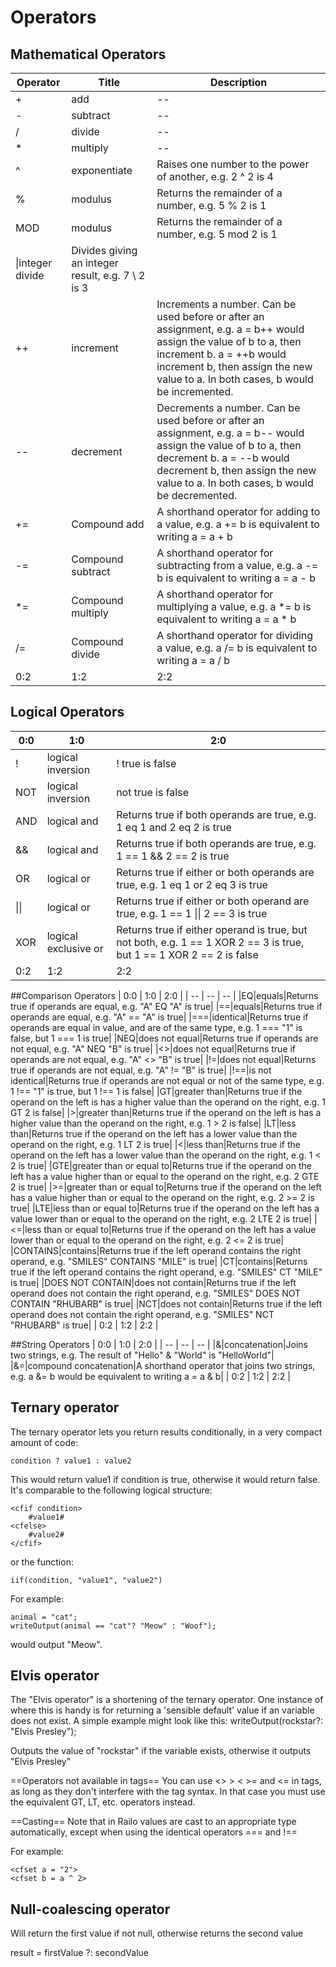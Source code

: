 # Operators


## Mathematical Operators

| Operator | Title | Description |
| -- | -- | -- |
|+|add| -- 
|-|subtract|--
|/|divide|--
|*|multiply|--
|^|exponentiate|Raises one number to the power of another, e.g. 2 ^ 2 is 4
|%|modulus|Returns the remainder of a number, e.g. 5 % 2 is 1
|MOD|modulus|Returns the remainder of a number, e.g. 5 mod 2 is 1
|\|integer divide|Divides giving an integer result, e.g. 7 \ 2 is 3
|++|increment|Increments a number. Can be used before or after an assignment, e.g. a = b++ would assign the value of b to a, then increment b. a = ++b would increment b, then assign the new value to a. In both cases, b would be incremented.
|--|decrement|Decrements a number. Can be used before or after an assignment, e.g. a = b-- would assign the value of b to a, then decrement b. a = --b would decrement b, then assign the new value to a. In both cases, b would be decremented.
|+=|Compound add|A shorthand operator for adding to a value, e.g. a += b is equivalent to writing a = a + b
|-=|Compound subtract|A shorthand operator for subtracting from a value, e.g. a -= b is equivalent to writing a = a - b
|*=|Compound multiply|A shorthand operator for multiplying a value, e.g. a *= b is equivalent to writing a = a * b
|/=|Compound divide|A shorthand operator for dividing a value, e.g. a /= b is equivalent to writing a = a / b
| 0:2 | 1:2 | 2:2 |

## Logical Operators
| 0:0 | 1:0 | 2:0 |
| -- | -- | -- |
|!|logical inversion|! true is false|
|NOT|logical inversion|not true is false|
|AND|logical and|Returns true if both operands are true, e.g. 1 eq 1 and 2 eq 2 is true|
|&&|logical and|Returns true if both operands are true, e.g. 1 == 1 && 2 == 2 is true|
|OR|logical or|Returns true if either or both operands are true, e.g. 1 eq 1 or 2 eq 3 is true|
|&#124;&#124;|logical or|Returns true if either or both operand are true, e.g. 1 == 1 &#124;&#124; 2 == 3 is true|
|XOR|logical exclusive or|Returns true if either operand is true, but not both, e.g. 1 == 1 XOR 2 == 3 is true, but 1 == 1 XOR 2 == 2 is false|
| 0:2 | 1:2 | 2:2 |

##Comparison Operators
| 0:0 | 1:0 | 2:0 |
| -- | -- | -- |
|EQ|equals|Returns true if operands are equal, e.g. "A" EQ "A" is true|
|==|equals|Returns true if operands are equal, e.g. "A" == "A" is true|
|===|identical|Returns true if operands are equal in value, and are of the same type, e.g. 1 === "1" is false, but 1 === 1 is true|
|NEQ|does not equal|Returns true if operands are not equal, e.g. "A" NEQ "B" is true|
|<>|does not equal|Returns true if operands are not equal, e.g. "A" <> "B" is true|
|!=|does not equal|Returns true if operands are not equal, e.g. "A" != "B" is true|
|!==|is not identical|Returns true if operands are not equal or not of the same type, e.g. 1 !== "1" is true, but 1 !== 1 is false|
|GT|greater than|Returns true if the operand on the left is has a higher value than the operand on the right, e.g. 1 GT 2 is false|
|>|greater than|Returns true if the operand on the left is has a higher value than the operand on the right, e.g. 1 > 2 is false|
|LT|less than|Returns true if the operand on the left has a lower value than the operand on the right, e.g. 1 LT 2 is true|
|<|less than|Returns true if the operand on the left has a lower value than the operand on the right, e.g. 1 < 2 is true|
|GTE|greater than or equal to|Returns true if the operand on the left has a value higher than or equal to the operand on the right, e.g. 2 GTE 2 is true|
|>=|greater than or equal to|Returns true if the operand on the left has a value higher than or equal to the operand on the right, e.g. 2 >= 2 is true|
|LTE|less than or equal to|Returns true if the operand on the left has a value lower than or equal to the operand on the right, e.g. 2 LTE 2 is true|
|<=|less than or equal to|Returns true if the operand on the left has a value lower than or equal to the operand on the right, e.g. 2 <= 2 is true|
|CONTAINS|contains|Returns true if the left operand contains the right operand, e.g. "SMILES" CONTAINS "MILE" is true|
|CT|contains|Returns true if the left operand contains the right operand, e.g. "SMILES" CT "MILE" is true|
|DOES NOT CONTAIN|does not contain|Returns true if the left operand does not contain the right operand, e.g. "SMILES" DOES NOT CONTAIN "RHUBARB" is true|
|NCT|does not contain|Returns true if the left operand does not contain the right operand, e.g. "SMILES" NCT "RHUBARB" is true|
| 0:2 | 1:2 | 2:2 |

##String Operators
| 0:0 | 1:0 | 2:0 |
| -- | -- | -- |
|&|concatenation|Joins two strings, e.g. The result of "Hello" & "World" is "HelloWorld"|
|&=|compound concatenation|A shorthand operator that joins two strings, e.g. a &= b would be equivalent to writing a = a & b|
| 0:2 | 1:2 | 2:2 |

## Ternary operator
The ternary operator lets you return results conditionally, in a very compact amount of code: 

    condition ? value1 : value2

This would return value1 if condition is true, otherwise it would return false.  It's comparable to the following logical structure: 

    <cfif condition>
        #value1#
    <cfelse>
        #value2#
    </cfif>

or the function:

    iif(condition, "value1", "value2")

For example: 

    animal = "cat";
    writeOutput(animal == "cat"? "Meow" : "Woof");

would output "Meow".


## Elvis operator
The "Elvis operator" is a shortening of the ternary operator. One instance of where this is handy is for returning a 'sensible default' value if an variable does not exist. A simple example might look like this:
    writeOutput(rockstar?: "Elvis Presley");

Outputs the value of "rockstar" if the variable exists, otherwise it outputs "Elvis Presley"

==Operators not available in tags==
You can use <nowiki><> > < >= and <=</nowiki> in tags, as long as they don't interfere with the tag syntax.  In that case you must use the equivalent GT, LT, etc. operators instead.

==Casting==
Note that in Railo values are cast to an appropriate type automatically, except when using the identical operators === and !==

For example: 

    <cfset a = "2">
    <cfset b = a ^ 2>
    
## Null-coalescing operator

Will return the first value if not null, otherwise returns the second value

result = firstValue ?: secondValue





